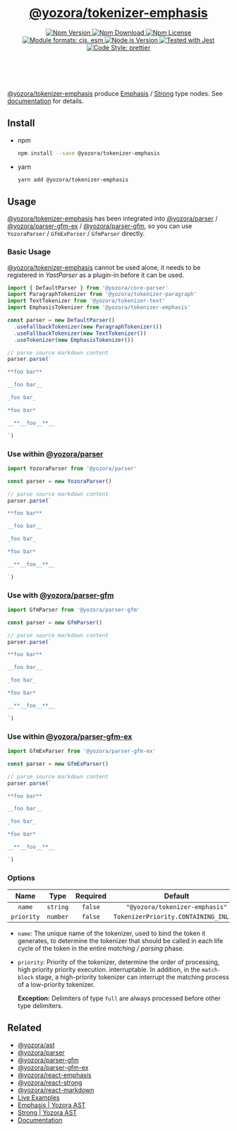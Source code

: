 <!-- :begin use tokenizer/banner -->

<header>
  <h1 align="center">
    <a href="https://github.com/yozorajs/yozora/tree/v2.3.6/tokenizers/emphasis#readme">@yozora/tokenizer-emphasis</a>
  </h1>
  <div align="center">
    <a href="https://www.npmjs.com/package/@yozora/tokenizer-emphasis">
      <img
        alt="Npm Version"
        src="https://img.shields.io/npm/v/@yozora/tokenizer-emphasis.svg"
      />
    </a>
    <a href="https://www.npmjs.com/package/@yozora/tokenizer-emphasis">
      <img
        alt="Npm Download"
        src="https://img.shields.io/npm/dm/@yozora/tokenizer-emphasis.svg"
      />
    </a>
    <a href="https://www.npmjs.com/package/@yozora/tokenizer-emphasis">
      <img
        alt="Npm License"
        src="https://img.shields.io/npm/l/@yozora/tokenizer-emphasis.svg"
      />
    </a>
    <a href="#install">
      <img
        alt="Module formats: cjs, esm"
        src="https://img.shields.io/badge/module_formats-cjs%2C%20esm-green.svg"
      />
    </a>
    <a href="https://github.com/nodejs/node">
      <img
        alt="Node.js Version"
        src="https://img.shields.io/node/v/@yozora/tokenizer-emphasis"
      />
    </a>
    <a href="https://github.com/facebook/jest">
      <img
        alt="Tested with Jest"
        src="https://img.shields.io/badge/tested_with-jest-9c465e.svg"
      />
    </a>
    <a href="https://github.com/prettier/prettier">
      <img
        alt="Code Style: prettier"
        src="https://img.shields.io/badge/code_style-prettier-ff69b4.svg?style=flat-square"
      />
    </a>
  </div>
</header>
<br/>

<!-- :end -->

[@yozora/tokenizer-emphasis] produce [Emphasis][node-type-emphasis] / [Strong][node-type-strong]
type nodes. See [documentation][docpage] for details.

<!-- :begin use tokenizer/usage -->

## Install

- npm

  ```bash
  npm install --save @yozora/tokenizer-emphasis
  ```

- yarn

  ```bash
  yarn add @yozora/tokenizer-emphasis
  ```

## Usage

[@yozora/tokenizer-emphasis][] has been integrated into [@yozora/parser][] /
[@yozora/parser-gfm-ex][] / [@yozora/parser-gfm][], so you can use `YozoraParser` / `GfmExParser` /
`GfmParser` directly.

### Basic Usage

[@yozora/tokenizer-emphasis][] cannot be used alone, it needs to be registered in _YastParser_ as a
plugin-in before it can be used.

```typescript {4,9}
import { DefaultParser } from '@yozora/core-parser'
import ParagraphTokenizer from '@yozora/tokenizer-paragraph'
import TextTokenizer from '@yozora/tokenizer-text'
import EmphasisTokenizer from '@yozora/tokenizer-emphasis'

const parser = new DefaultParser()
  .useFallbackTokenizer(new ParagraphTokenizer())
  .useFallbackTokenizer(new TextTokenizer())
  .useTokenizer(new EmphasisTokenizer())

// parse source markdown content
parser.parse(`

**foo bar**

__foo bar__

_foo bar_

*foo bar*

__**__foo__**__

`)
```

### Use within [@yozora/parser][]

```typescript
import YozoraParser from '@yozora/parser'

const parser = new YozoraParser()

// parse source markdown content
parser.parse(`

**foo bar**

__foo bar__

_foo bar_

*foo bar*

__**__foo__**__

`)
```

### Use with [@yozora/parser-gfm][]

```typescript
import GfmParser from '@yozora/parser-gfm'

const parser = new GfmParser()

// parse source markdown content
parser.parse(`

**foo bar**

__foo bar__

_foo bar_

*foo bar*

__**__foo__**__

`)
```

### Use within [@yozora/parser-gfm-ex][]

```typescript
import GfmExParser from '@yozora/parser-gfm-ex'

const parser = new GfmExParser()

// parse source markdown content
parser.parse(`

**foo bar**

__foo bar__

_foo bar_

*foo bar*

__**__foo__**__

`)
```

### Options

|    Name    |   Type   | Required |                Default                |
| :--------: | :------: | :------: | :-----------------------------------: |
|   `name`   | `string` | `false`  |    `"@yozora/tokenizer-emphasis"`     |
| `priority` | `number` | `false`  | `TokenizerPriority.CONTAINING_INLINE` |

- `name`: The unique name of the tokenizer, used to bind the token it generates, to determine the
  tokenizer that should be called in each life cycle of the token in the entire _matching / parsing_
  phase.

- `priority`: Priority of the tokenizer, determine the order of processing, high priority priority
  execution. interruptable. In addition, in the `match-block` stage, a high-priority tokenizer can
  interrupt the matching process of a low-priority tokenizer.

  **Exception:** Delimiters of type `full` are always processed before other type delimiters.

<!-- :end -->

## Related

- [@yozora/ast][]
- [@yozora/parser][]
- [@yozora/parser-gfm][]
- [@yozora/parser-gfm-ex][]
- [@yozora/react-emphasis][]
- [@yozora/react-strong][]
- [@yozora/react-markdown][]
- [Live Examples][live-examples]
- [Emphasis | Yozora AST][node-type-emphasis]
- [Strong | Yozora AST][node-type-strong]
- [Documentation][docpage]

[node-type-emphasis]: http://yozora.guanghechen.com/docs/package/ast#emphasis
[node-type-strong]: http://yozora.guanghechen.com/docs/package/ast#strong

<!-- :begin use tokenizer/definitions -->

[live-examples]: https://yozora.guanghechen.com/docs/package/tokenizer-emphasis#live-examples
[docpage]: https://yozora.guanghechen.com/docs/package/tokenizer-emphasis
[homepage]: https://github.com/yozorajs/yozora/tree/v2.3.6/tokenizers/emphasis#readme
[gfm-spec]: https://github.github.com/gfm
[mdast-homepage]: https://github.com/syntax-tree/mdast
[@yozora/ast]: https://github.com/yozorajs/yozora/tree/v2.3.6/packages/ast#readme
[@yozora/ast-util]: https://github.com/yozorajs/yozora/tree/v2.3.6/packages/ast-util#readme
[@yozora/character]: https://github.com/yozorajs/yozora/tree/v2.3.6/packages/character#readme
[@yozora/eslint-config]:
  https://github.com/yozorajs/yozora/tree/release-2.x.x/packages/eslint-config#readme
[@yozora/core-parser]: https://github.com/yozorajs/yozora/tree/v2.3.6/packages/core-parser#readme
[@yozora/core-tokenizer]:
  https://github.com/yozorajs/yozora/tree/v2.3.6/packages/core-tokenizer#readme
[@yozora/invariant]: https://github.com/yozorajs/yozora/tree/v2.3.6/packages/invariant#readme
[@yozora/jest-for-tokenizer]:
  https://github.com/yozorajs/yozora/tree/release-2.x.x/packages/jest-for-tokenizer#readme
[@yozora/parser]: https://github.com/yozorajs/yozora/tree/v2.3.6/packages/parser#readme
[@yozora/parser-gfm]: https://github.com/yozorajs/yozora/tree/v2.3.6/packages/parser-gfm#readme
[@yozora/parser-gfm-ex]:
  https://github.com/yozorajs/yozora/tree/v2.3.6/packages/parser-gfm-ex#readme
[@yozora/template-tokenizer]:
  https://github.com/yozorajs/yozora/tree/release-2.x.x/packages/template-tokenizer#readme
[@yozora/tokenizer-admonition]:
  https://github.com/yozorajs/yozora/tree/v2.3.6/tokenizers/admonition#readme
[@yozora/tokenizer-autolink]:
  https://github.com/yozorajs/yozora/tree/v2.3.6/tokenizers/autolink#readme
[@yozora/tokenizer-autolink-extension]:
  https://github.com/yozorajs/yozora/tree/v2.3.6/tokenizers/autolink-extension#readme
[@yozora/tokenizer-blockquote]:
  https://github.com/yozorajs/yozora/tree/v2.3.6/tokenizers/blockquote#readme
[@yozora/tokenizer-break]: https://github.com/yozorajs/yozora/tree/v2.3.6/tokenizers/break#readme
[@yozora/tokenizer-definition]:
  https://github.com/yozorajs/yozora/tree/v2.3.6/tokenizers/definition#readme
[@yozora/tokenizer-delete]: https://github.com/yozorajs/yozora/tree/v2.3.6/tokenizers/delete#readme
[@yozora/tokenizer-ecma-import]:
  https://github.com/yozorajs/yozora/tree/v2.3.6/tokenizers/ecma-import#readme
[@yozora/tokenizer-emphasis]:
  https://github.com/yozorajs/yozora/tree/v2.3.6/tokenizers/emphasis#readme
[@yozora/tokenizer-fenced-block]:
  https://github.com/yozorajs/yozora/tree/v2.3.6/tokenizers/fenced-block#readme
[@yozora/tokenizer-fenced-code]:
  https://github.com/yozorajs/yozora/tree/v2.3.6/tokenizers/fenced-code#readme
[@yozora/tokenizer-footnote]:
  https://github.com/yozorajs/yozora/tree/v2.3.6/tokenizers/footnote#readme
[@yozora/tokenizer-footnote-definition]:
  https://github.com/yozorajs/yozora/tree/v2.3.6/tokenizers/footnote-definition#readme
[@yozora/tokenizer-footnote-reference]:
  https://github.com/yozorajs/yozora/tree/v2.3.6/tokenizers/footnote-reference#readme
[@yozora/tokenizer-heading]:
  https://github.com/yozorajs/yozora/tree/v2.3.6/tokenizers/heading#readme
[@yozora/tokenizer-html-block]:
  https://github.com/yozorajs/yozora/tree/v2.3.6/tokenizers/html-block#readme
[@yozora/tokenizer-html-inline]:
  https://github.com/yozorajs/yozora/tree/v2.3.6/tokenizers/html-inline#readme
[@yozora/tokenizer-image]: https://github.com/yozorajs/yozora/tree/v2.3.6/tokenizers/image#readme
[@yozora/tokenizer-image-reference]:
  https://github.com/yozorajs/yozora/tree/v2.3.6/tokenizers/image-reference#readme
[@yozora/tokenizer-indented-code]:
  https://github.com/yozorajs/yozora/tree/v2.3.6/tokenizers/indented-code#readme
[@yozora/tokenizer-inline-code]:
  https://github.com/yozorajs/yozora/tree/v2.3.6/tokenizers/inline-code#readme
[@yozora/tokenizer-inline-math]:
  https://github.com/yozorajs/yozora/tree/v2.3.6/tokenizers/inline-math#readme
[@yozora/tokenizer-link]: https://github.com/yozorajs/yozora/tree/v2.3.6/tokenizers/link#readme
[@yozora/tokenizer-link-reference]:
  https://github.com/yozorajs/yozora/tree/v2.3.6/tokenizers/link-reference#readme
[@yozora/tokenizer-list]: https://github.com/yozorajs/yozora/tree/v2.3.6/tokenizers/list#readme
[@yozora/tokenizer-math]: https://github.com/yozorajs/yozora/tree/v2.3.6/tokenizers/math#readme
[@yozora/tokenizer-paragraph]:
  https://github.com/yozorajs/yozora/tree/v2.3.6/tokenizers/paragraph#readme
[@yozora/tokenizer-setext-heading]:
  https://github.com/yozorajs/yozora/tree/v2.3.6/tokenizers/setext-heading#readme
[@yozora/tokenizer-table]: https://github.com/yozorajs/yozora/tree/v2.3.6/tokenizers/table#readme
[@yozora/tokenizer-text]: https://github.com/yozorajs/yozora/tree/v2.3.6/tokenizers/text#readme
[@yozora/tokenizer-thematic-break]:
  https://github.com/yozorajs/yozora/tree/v2.3.6/tokenizers/thematic-break#readme
[@yozora/react-admonition]:
  https://github.com/yozorajs/yozora-react/tree/main/packages/admonition#readme
[@yozora/react-blockquote]:
  https://github.com/yozorajs/yozora-react/tree/main/packages/blockquote#readme
[@yozora/react-break]: https://github.com/yozorajs/yozora-react/tree/main/packages/break#readme
[@yozora/react-delete]: https://github.com/yozorajs/yozora-react/tree/main/packages/delete#readme
[@yozora/react-emphasis]:
  https://github.com/yozorajs/yozora-react/tree/main/packages/emphasis#readme
[@yozora/react-code]: https://github.com/yozorajs/yozora-react/tree/main/packages/code#readme
[@yozora/react-code-live]:
  https://github.com/yozorajs/yozora-react/tree/main/packages/code-live#readme
[@yozora/react-footnote-definitions]:
  https://github.com/yozorajs/yozora-react/tree/main/packages/footnote-definitions#readme
[@yozora/react-footnote-reference]:
  https://github.com/yozorajs/yozora-react/tree/main/packages/footnote-reference#readme
[@yozora/react-heading]: https://github.com/yozorajs/yozora-react/tree/main/packages/heading#readme
[@yozora/react-image]: https://github.com/yozorajs/yozora-react/tree/main/packages/image#readme
[@yozora/react-inline-code]:
  https://github.com/yozorajs/yozora-react/tree/main/packages/inline-code#readme
[@yozora/react-inline-math]:
  https://github.com/yozorajs/yozora-react/tree/main/packages/inline-math#readme
[@yozora/react-link]: https://github.com/yozorajs/yozora-react/tree/main/packages/link#readme
[@yozora/react-list]: https://github.com/yozorajs/yozora-react/tree/main/packages/list#readme
[@yozora/react-list-item]:
  https://github.com/yozorajs/yozora-react/tree/main/packages/list-item#readme
[@yozora/react-markdown]:
  https://github.com/yozorajs/yozora-react/tree/main/packages/markdown#readme
[@yozora/react-math]: https://github.com/yozorajs/yozora-react/tree/main/packages/math#readme
[@yozora/react-paragraph]:
  https://github.com/yozorajs/yozora-react/tree/main/packages/paragraph#readme
[@yozora/react-strong]: https://github.com/yozorajs/yozora-react/tree/main/packages/strong#readme
[@yozora/react-table]: https://github.com/yozorajs/yozora-react/tree/main/packages/table#readme
[@yozora/react-text]: https://github.com/yozorajs/yozora-react/tree/main/packages/text#readme
[@yozora/react-thematic-break]:
  https://github.com/yozorajs/yozora-react/tree/main/packages/thematic-break#readme
[doc-live-examples/gfm]: https://yozora.guanghechen.com/docs/example/gfm
[doc-@yozora/ast]: https://yozora.guanghechen.com/docs/package/ast
[doc-@yozora/ast-util]: https://yozora.guanghechen.com/docs/package/ast-util
[doc-@yozora/core-parser]: https://yozora.guanghechen.com/docs/package/core-parser
[doc-@yozora/core-tokenizer]: https://yozora.guanghechen.com/docs/package/core-tokenizer
[doc-@yozora/parser]: https://yozora.guanghechen.com/docs/package/parser
[doc-@yozora/parser-gfm]: https://yozora.guanghechen.com/docs/package/parser-gfm
[doc-@yozora/parser-gfm-ex]: https://yozora.guanghechen.com/docs/package/parser-gfm-ex
[doc-@yozora/tokenizer-admonition]: https://yozora.guanghechen.com/docs/package/tokenizer-admonition
[doc-@yozora/tokenizer-autolink]: https://yozora.guanghechen.com/docs/package/tokenizer-autolink
[doc-@yozora/tokenizer-autolink-extension]:
  https://yozora.guanghechen.com/docs/package/tokenizer-autolink-extension
[doc-@yozora/tokenizer-blockquote]: https://yozora.guanghechen.com/docs/package/tokenizer-blockquote
[doc-@yozora/tokenizer-break]: https://yozora.guanghechen.com/docs/package/tokenizer-break
[doc-@yozora/tokenizer-delete]: https://yozora.guanghechen.com/docs/package/tokenizer-delete
[doc-@yozora/tokenizer-emphasis]: https://yozora.guanghechen.com/docs/package/tokenizer-emphasis
[doc-@yozora/tokenizer-fenced-code]:
  https://yozora.guanghechen.com/docs/package/tokenizer-fenced-code
[doc-@yozora/tokenizer-heading]: https://yozora.guanghechen.com/docs/package/tokenizer-heading
[doc-@yozora/tokenizer-html-block]: https://yozora.guanghechen.com/docs/package/tokenizer-html-block
[doc-@yozora/tokenizer-html-inline]:
  https://yozora.guanghechen.com/docs/package/tokenizer-html-inline
[doc-@yozora/tokenizer-image]: https://yozora.guanghechen.com/docs/package/tokenizer-image
[doc-@yozora/tokenizer-image-reference]:
  https://yozora.guanghechen.com/docs/package/tokenizer-image-reference
[doc-@yozora/tokenizer-indented-code]:
  https://yozora.guanghechen.com/docs/package/tokenizer-indented-code
[doc-@yozora/tokenizer-inline-code]:
  https://yozora.guanghechen.com/docs/package/tokenizer-inline-code
[doc-@yozora/tokenizer-inline-math]:
  https://yozora.guanghechen.com/docs/package/tokenizer-inline-math
[doc-@yozora/tokenizer-link]: https://yozora.guanghechen.com/docs/package/tokenizer-link
[doc-@yozora/tokenizer-definition]: https://yozora.guanghechen.com/docs/package/tokenizer-definition
[doc-@yozora/tokenizer-link-reference]:
  https://yozora.guanghechen.com/docs/package/tokenizer-link-reference
[doc-@yozora/tokenizer-list]: https://yozora.guanghechen.com/docs/package/tokenizer-list
[doc-@yozora/tokenizer-math]: https://yozora.guanghechen.com/docs/package/tokenizer-math
[doc-@yozora/tokenizer-paragraph]: https://yozora.guanghechen.com/docs/package/tokenizer-paragraph
[doc-@yozora/tokenizer-setext-heading]:
  https://yozora.guanghechen.com/docs/package/tokenizer-setext-heading
[doc-@yozora/tokenizer-table]: https://yozora.guanghechen.com/docs/package/tokenizer-table
[doc-@yozora/tokenizer-text]: https://yozora.guanghechen.com/docs/package/tokenizer-text
[doc-@yozora/tokenizer-thematic-break]:
  https://yozora.guanghechen.com/docs/package/tokenizer-thematic-break
[doc-@yozora/jest-for-tokenizer]: https://yozora.guanghechen.com/docs/package/jest-for-tokenizer
[doc-@yozora/parser-gfm]: https://yozora.guanghechen.com/docs/package/parser-gfm
[gfm-atx-heading]: https://github.github.com/gfm/#atx-heading
[gfm-autolink]: https://github.github.com/gfm/#autolinks
[gfm-autolink-extension]: https://github.github.com/gfm/#autolinks-extension-
[gfm-blockquote]: https://github.github.com/gfm/#block-quotes
[gfm-bullet-list]: https://github.github.com/gfm/#bullet-list
[gfm-delete]: https://github.github.com/gfm/#strikethrough-extension-
[gfm-emphasis]: https://github.github.com/gfm/#can-open-emphasis
[gfm-fenced-code]: https://github.github.com/gfm/#fenced-code-block
[gfm-hard-line-break]: https://github.github.com/gfm/#hard-line-break
[gfm-html-block]: https://github.github.com/gfm/#html-block
[gfm-html-inline]: https://github.github.com/gfm/#raw-html
[gfm-image]: https://github.github.com/gfm/#images
[gfm-image-reference]: https://github.github.com/gfm/#example-590
[gfm-indented-code]: https://github.github.com/gfm/#indented-code-block
[gfm-inline-code]: https://github.github.com/gfm/#code-span
[gfm-link]: https://github.github.com/gfm/#inline-link
[gfm-definition]: https://github.github.com/gfm/#link-reference-definition
[gfm-link-reference]: https://github.github.com/gfm/#reference-link
[gfm-list]: https://github.github.com/gfm/#lists
[gfm-list-item]: https://github.github.com/gfm/#list-items
[gfm-list-task-item]: https://github.github.com/gfm/#task-list-items-extension-
[gfm-paragraph]: https://github.github.com/gfm/#paragraph
[gfm-setext-heading]: https://github.github.com/gfm/#setext-heading
[gfm-soft-line-break]: https://github.github.com/gfm/#soft-line-breaks
[gfm-strong]: https://github.github.com/gfm/#can-open-strong-emphasis
[gfm-tab]: https://github.github.com/gfm/#tabs
[gfm-table]: https://github.github.com/gfm/#table
[gfm-text]: https://github.github.com/gfm/#soft-line-breaks
[gfm-thematic-break]: https://github.github.com/gfm/#thematic-break

<!-- :end -->
